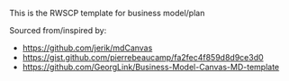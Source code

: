 This is the RWSCP template for business model/plan

Sourced from/inspired by:

- https://github.com/jerik/mdCanvas
- https://gist.github.com/pierrebeaucamp/fa2fec4f859d8d9ce3d0
- https://github.com/GeorgLink/Business-Model-Canvas-MD-template